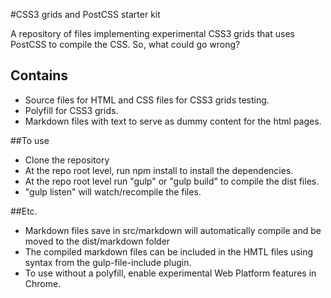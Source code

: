 #CSS3 grids and PostCSS starter kit

A repository of files implementing experimental CSS3 grids that uses PostCSS to compile the CSS. So, what could go wrong?

## Contains
* Source files for HTML and CSS files for CSS3 grids testing.
* Polyfill for CSS3 grids. 
* Markdown files with text to serve as dummy content for the html pages.

##To use
* Clone the repository
* At the repo root level, run npm install to install the dependencies. 
* At the repo root level run "gulp" or "gulp build" to compile the dist files.
* "gulp listen" will watch/recompile the files. 

##Etc.
* Markdown files save in src/markdown will automatically compile and be moved to the dist/markdown folder
* The compiled markdown files can be included in the HMTL files using syntax from the gulp-file-include plugin.
* To use without a polyfill, enable experimental Web Platform features in Chrome.